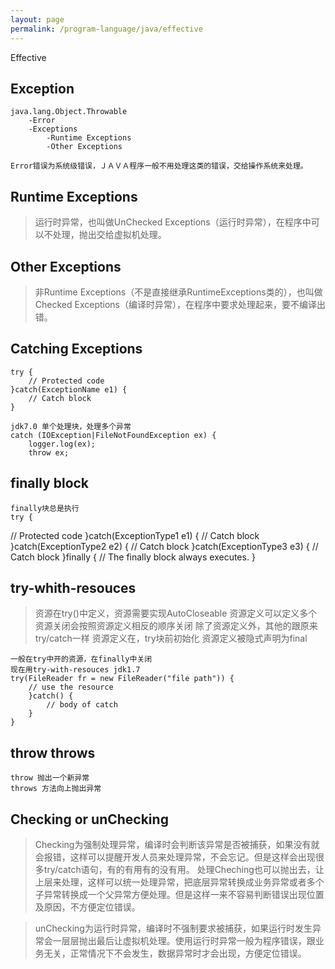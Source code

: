 ```yaml
---
layout: page
permalink: /program-language/java/effective
---
```


Effective

## Exception
	java.lang.Object.Throwable
		-Error
		-Exceptions
			-Runtime Exceptions
			-Other Exceptions
	
	Error错误为系统级错误，ＪＡＶＡ程序一般不用处理这类的错误，交给操作系统来处理。

## Runtime Exceptions
> 运行时异常，也叫做UnChecked Exceptions（运行时异常），在程序中可以不处理，抛出交给虚拟机处理。

## Other Exceptions
> 非Runtime Exceptions（不是直接继承RuntimeExceptions类的），也叫做Checked Exceptions（编译时异常），在程序中要求处理起来，要不编译出错。

## Catching Exceptions
	try {
   		// Protected code
	}catch(ExceptionName e1) {
   		// Catch block
	}

	jdk7.0 单个处理块，处理多个异常
	catch (IOException|FileNotFoundException ex) {
   		logger.log(ex);
   		throw ex;

## finally block
	finally块总是执行
	try {
   // Protected code
	}catch(ExceptionType1 e1) {
   // Catch block
	}catch(ExceptionType2 e2) {
   // Catch block
	}catch(ExceptionType3 e3) {
   // Catch block
	}finally {
   // The finally block always executes.
	}

## try-whith-resouces
> 资源在try()中定义，资源需要实现AutoCloseable
> 资源定义可以定义多个
> 资源关闭会按照资源定义相反的顺序关闭
> 除了资源定义外，其他的跟原来try/catch一样
> 资源定义在，try块前初始化
> 资源定义被隐式声明为final

	一般在try中开的资源，在finally中关闭
	现在用try-with-resouces jdk1.7
	try(FileReader fr = new FileReader("file path")) {
   		// use the resource
   		}catch() {
      		// body of catch 
   		}
	}

## throw throws
	throw 抛出一个新异常
	throws 方法向上抛出异常

## Checking or unChecking
> Checking为强制处理异常，编译时会判断该异常是否被捕获，如果没有就会报错，这样可以提醒开发人员来处理异常，不会忘记。但是这样会出现很多try/catch语句，有的有用有的没有用。
> 处理Cheching也可以抛出去，让上层来处理，这样可以统一处理异常，把底层异常转换成业务异常或者多个子异常转换成一个父异常方便处理。但是这样一来不容易判断错误出现位置及原因，不方便定位错误。

> unChecking为运行时异常，编译时不强制要求被捕获，如果运行时发生异常会一层层抛出最后让虚拟机处理。使用运行时异常一般为程序错误，跟业务无关，正常情况下不会发生，数据异常时才会出现，方便定位错误。

